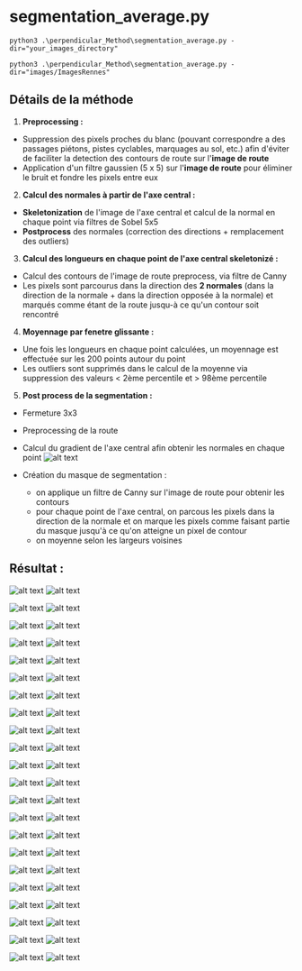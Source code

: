 # segmentation_average.py

```
python3 .\perpendicular_Method\segmentation_average.py -dir="your_images_directory"
```
```
python3 .\perpendicular_Method\segmentation_average.py -dir="images/ImagesRennes"
```

## Détails de la méthode

1. **Preprocessing :**
- Suppression des pixels proches du blanc (pouvant correspondre a des passages piétons, pistes cyclables, marquages au sol, etc.) afin d'éviter de faciliter la detection des contours de route sur l'**image de route**
- Application d'un filtre gaussien (5 x 5) sur l'**image de route** pour éliminer le bruit et fondre les pixels entre eux

2. **Calcul des normales à partir de l'axe central :**
- **Skeletonization** de l'image de l'axe central et calcul de la normal en chaque point via filtres de Sobel 5x5
- **Postprocess** des normales (correction des directions + remplacement des outliers)

3. **Calcul des longueurs en chaque point de l'axe central skeletonizé :**
- Calcul des contours de l'image de route preprocess, via filtre de Canny
- Les pixels sont parcourus dans la direction des **2 normales** (dans la direction de la normale + dans la direction opposée à la normale) et marqués comme étant de la route jusqu-à ce qu'un contour soit rencontré

4. **Moyennage par fenetre glissante :**
- Une fois les longueurs en chaque point calculées, un moyennage est effectuée sur les 200 points autour du point
- Les outliers sont supprimés dans le calcul de la moyenne via suppression des valeurs < 2ème percentile et > 98ème percentile

5. **Post process de la segmentation :**
- Fermeture 3x3


- Preprocessing de la route
- Calcul du gradient de l'axe central afin obtenir les normales en chaque point
![alt text](results/normales.png)
- Création du masque de segmentation :
    - on applique un filtre de Canny sur l'image de route pour obtenir les contours
    - pour chaque point de l'axe central, on parcous les pixels dans la direction de la normale et on marque les pixels comme faisant partie du masque jusqu'à ce qu'on atteigne un pixel de contour
    - on moyenne selon les largeurs voisines

## Résultat :

![alt text](results/overlay_route0.png)
![alt text](results/segm_route0.png)

![alt text](results/overlay_route1.png)
![alt text](results/segm_route1.png)

![alt text](results/overlay_route2.png)
![alt text](results/segm_route2.png)

![alt text](results/overlay_route3.png)
![alt text](results/segm_route3.png)

![alt text](results/overlay_route4.png)
![alt text](results/segm_route4.png)

![alt text](results/overlay_route5.png)
![alt text](results/segm_route5.png)

![alt text](results/overlay_route6.png)
![alt text](results/segm_route6.png)

![alt text](results/overlay_route7.png)
![alt text](results/segm_route7.png)

![alt text](results/overlay_route8.png)
![alt text](results/segm_route8.png)

![alt text](results/overlay_route9.png)
![alt text](results/segm_route9.png)

![alt text](results/overlay_route10.png)
![alt text](results/segm_route10.png)

![alt text](results/overlay_route11.png)
![alt text](results/segm_route11.png)

![alt text](results/overlay_route12.png)
![alt text](results/segm_route12.png)

![alt text](results/overlay_route13.png)
![alt text](results/segm_route13.png)

![alt text](results/overlay_route14.png)
![alt text](results/segm_route14.png)

![alt text](results/overlay_route15.png)
![alt text](results/segm_route15.png)

![alt text](results/overlay_route16.png)
![alt text](results/segm_route16.png)

![alt text](results/overlay_route17.png)
![alt text](results/segm_route17.png)

![alt text](results/overlay_route18.png)
![alt text](results/segm_route18.png)

![alt text](results/overlay_route19.png)
![alt text](results/segm_route19.png)

![alt text](results/overlay_route20.png)
![alt text](results/segm_route20.png)

![alt text](results/overlay_route21.png)
![alt text](results/segm_route21.png)
